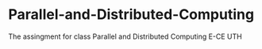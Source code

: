# Parallel-and-Distributed-Computing
The assingment for class Parallel and Distributed Computing E-CE UTH
